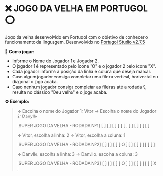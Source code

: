 # :x: JOGO DA VELHA EM PORTUGOL :o:

Jogo da velha desenvolvido em Portugol com o objetivo de conhecer o funcionamento da linguagem. Desenvolvido no [Portugol Studio v2.7.5](https://github.com/UNIVALI-LITE/Portugol-Studio).

**:page_with_curl: Como jogar:**

- Informe o Nome do Jogador 1 e Jogador 2.
- O jogador 1 é representado pelo ícone "O" e o jogador 2 pelo ícone "X".
- Cada jogador informa a posição da linha e coluna que deseja marcar.
- Caso algum jogador consiga completar uma fileira vertical, horizontal ou diagonal o jogo acaba.
- Caso nenhum jogador consiga completar as fileiras até a rodada 9, resulta no clássico "Deu velha" e o jogo acaba.

**:gear: Exemplo:**

> -> Escolha o nome do Jogador 1: Vitor
> -> Escolha o nome do Jogador 2: Danyllo
>
> [SUPER JOGO DA VELHA - RODADA Nº1]
> \[     ] \[     ] \[     ] 
> \[     ] \[     ] \[     ] 
> \[     ] \[     ] \[     ] 
>
> -> Vitor, escolha a linha: 2
> -> Vitor, escolha a coluna: 1
>
> [SUPER JOGO DA VELHA - RODADA Nº2]
> \[     ] \[     ] \[     ] 
> \[ O ] \[     ] \[     ] 
> \[     ] \[     ] \[     ] 
>
> -> Danyllo, escolha a linha: 3
> -> Danyllo, escolha a coluna: 3
>
> [SUPER JOGO DA VELHA - RODADA Nº3]
> \[     ] \[     ] \[    ] 
> \[ O ] \[     ] \[    ] 
> \[     ] \[     ] [ X ] 
